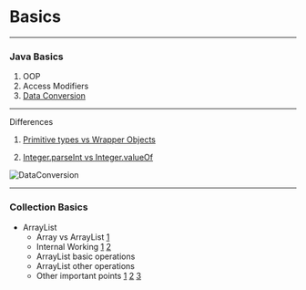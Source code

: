 
# Basics 
-------------
### Java Basics
1. OOP 
2. Access Modifiers
3. [Data Conversion](https://github.com/kishorchannal/Basics/blob/main/Java%20Basics/DataConversion.java)

-------------
Differences
1. [Primitive types vs Wrapper Objects](https://medium.com/@bpnorlander/java-understanding-primitive-types-and-wrapper-objects-a6798fb2afe9) 

2.  [Integer.parseInt vs Integer.valueOf](https://www.geeksforgeeks.org/integer-valueof-vs-integer-parseint-with-examples/#:~:text=valueOf()%20returns%20an%20Integer,()%20returns%20a%20primitive%20int.&text=Both%20String%20and%20integer%20can,passed%20as%20parameter%20to%20Integer)

![DataConversion](https://user-images.githubusercontent.com/15795912/97032992-43a7ce00-1580-11eb-8e3f-578331a18364.PNG)

-------------
### Collection Basics
 * ArrayList
    * Array vs ArrayList [1](https://www.javatpoint.com/difference-between-array-and-arraylist)
    * Internal Working [1](https://www.netjstech.com/2015/08/how-arraylist-works-internally-in-java.html) [2](https://knpcode.com/java/collections/arraylist-internal-implementation-in-java/) 
    * ArrayList basic operations
    * ArrayList other operations
    * Other important points [1]() [2]() [3]()

